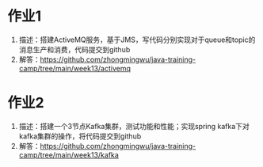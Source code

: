 # 作业1
1. 描述：搭建ActiveMQ服务，基于JMS，写代码分别实现对于queue和topic的消息生产和消费，代码提交到github
2. 解答：https://github.com/zhongmingwu/java-training-camp/tree/main/week13/activemq

# 作业2
1. 描述：搭建一个3节点Kafka集群，测试功能和性能；实现spring kafka下对kafka集群的操作，将代码提交到github
2. 解答：https://github.com/zhongmingwu/java-training-camp/tree/main/week13/kafka